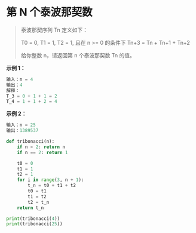 # 第 N 个泰波那契数

> 泰波那契序列 Tn 定义如下： 
>
> T0 = 0, T1 = 1, T2 = 1, 且在 n >= 0 的条件下 Tn+3 = Tn + Tn+1 + Tn+2
>
> 给你整数 n，请返回第 n 个泰波那契数 Tn 的值。
>



**示例 1：**

```python
输入：n = 4
输出：4
解释：
T_3 = 0 + 1 + 1 = 2
T_4 = 1 + 1 + 2 = 4
```



**示例 2：**

```python
输入：n = 25
输出：1389537
```



```python
def tribonacci(n):
    if n < 2: return n
    if n == 2: return 1

    t0 = 0
    t1 = 1
    t2 = 1
    for i in range(3, n + 1):
        t_n = t0 + t1 + t2
        t0 = t1
        t1 = t2
        t2 = t_n
    return t_n

print(tribonacci(4))
print(tribonacci(25))
```

